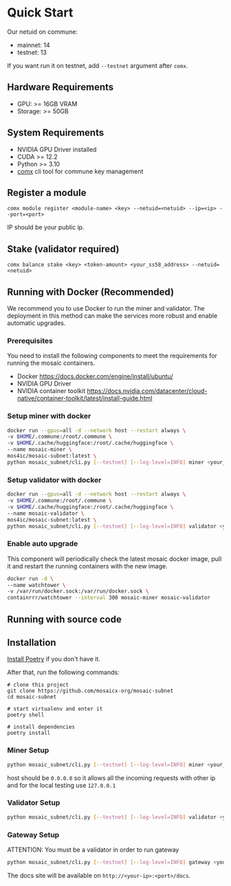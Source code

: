 # Quick Start

Our netuid on commune:

* mainnet: 14
* testnet: 13

If you want run it on testnet, add `--testnet` argument after `comx`.

## Hardware Requirements

* GPU: >= 16GB VRAM
* Storage: >= 50GB

## System Requirements

* NVIDIA GPU Driver installed
* CUDA >= 12.2
* Python >= 3.10
* [comx](https://github.com/agicommies/communex) cli tool for commune key management

## Register a module
```
comx module register <module-name> <key> --netuid=<netuid> --ip=<ip> --port=<port>
```

IP should be your public ip.

## Stake (validator required)
```
comx balance stake <key> <token-amount> <your_ss58_address> --netuid=<netuid>
```

## Running with Docker (Recommended)
We recommend you to use Docker to run the miner and validator. The deployment in this method can make the services more robust and enable automatic upgrades.

### Prerequisites
You need to install the following components to meet the requirements for running the mosaic containers.
* Docker https://docs.docker.com/engine/install/ubuntu/
* NVIDIA GPU Driver
* NVIDIA container toolkit https://docs.nvidia.com/datacenter/cloud-native/container-toolkit/latest/install-guide.html

### Setup miner with docker
```bash
docker run --gpus=all -d --network host --restart always \
-v $HOME/.commune:/root/.commune \
-v $HOME/.cache/huggingface:/root/.cache/huggingface \
--name mosaic-miner \
mos4ic/mosaic-subnet:latest \
python mosaic_subnet/cli.py [--testnet] [--log-level=INFO] miner <your_commune_key> <host> <port>
```


### Setup validator with docker
```bash
docker run --gpus=all -d --network host --restart always \
-v $HOME/.commune:/root/.commune \
-v $HOME/.cache/huggingface:/root/.cache/huggingface \
--name mosaic-validator \
mos4ic/mosaic-subnet:latest \
python mosaic_subnet/cli.py [--testnet] [--log-level=INFO] validator <your_commune_key>
```

### Enable auto upgrade
This component will periodically check the latest mosaic docker image, pull it and restart the running containers with the new image.
```bash
docker run -d \
--name watchtower \
-v /var/run/docker.sock:/var/run/docker.sock \
containrrr/watchtower --interval 300 mosaic-miner mosaic-validator 
```

## Running with source code
## Installation
[Install Poetry](https://python-poetry.org/docs/) if you don't have it.

After that, run the following commands:

```
# clone this project
git clone https://github.com/mosaicx-org/mosaic-subnet
cd mosaic-subnet

# start virtualenv and enter it
poetry shell

# install dependencies
poetry install
```

### Miner Setup
```bash
python mosaic_subnet/cli.py [--testnet] [--log-level=INFO] miner <your_commune_key> <host> <port>
```
host should be `0.0.0.0` so it allows all the incoming requests with other ip and for the local testing use `127.0.0.1`

### Validator Setup

```bash
python mosaic_subnet/cli.py [--testnet] [--log-level=INFO] validator <your_commune_key>
```

### Gateway Setup

ATTENTION: You must be a validator in order to run gateway

```bash
python mosaic_subnet/cli.py [--testnet] [--log-level=INFO] gateway <your_commune_key> <host> <port>
```

The docs site will be available on `http://<your-ip>:<port>/docs`.